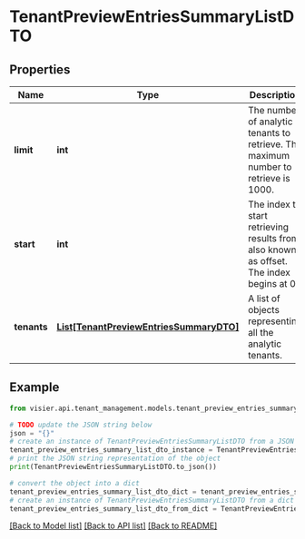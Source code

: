 # TenantPreviewEntriesSummaryListDTO


## Properties

Name | Type | Description | Notes
------------ | ------------- | ------------- | -------------
**limit** | **int** | The number of analytic tenants to retrieve. The maximum number to retrieve is 1000. | [optional] 
**start** | **int** | The index to start retrieving results from, also known as offset. The index begins at 0. | [optional] 
**tenants** | [**List[TenantPreviewEntriesSummaryDTO]**](TenantPreviewEntriesSummaryDTO.md) | A list of objects representing all the analytic tenants. | [optional] 

## Example

```python
from visier.api.tenant_management.models.tenant_preview_entries_summary_list_dto import TenantPreviewEntriesSummaryListDTO

# TODO update the JSON string below
json = "{}"
# create an instance of TenantPreviewEntriesSummaryListDTO from a JSON string
tenant_preview_entries_summary_list_dto_instance = TenantPreviewEntriesSummaryListDTO.from_json(json)
# print the JSON string representation of the object
print(TenantPreviewEntriesSummaryListDTO.to_json())

# convert the object into a dict
tenant_preview_entries_summary_list_dto_dict = tenant_preview_entries_summary_list_dto_instance.to_dict()
# create an instance of TenantPreviewEntriesSummaryListDTO from a dict
tenant_preview_entries_summary_list_dto_from_dict = TenantPreviewEntriesSummaryListDTO.from_dict(tenant_preview_entries_summary_list_dto_dict)
```
[[Back to Model list]](../README.md#documentation-for-models) [[Back to API list]](../README.md#documentation-for-api-endpoints) [[Back to README]](../README.md)


